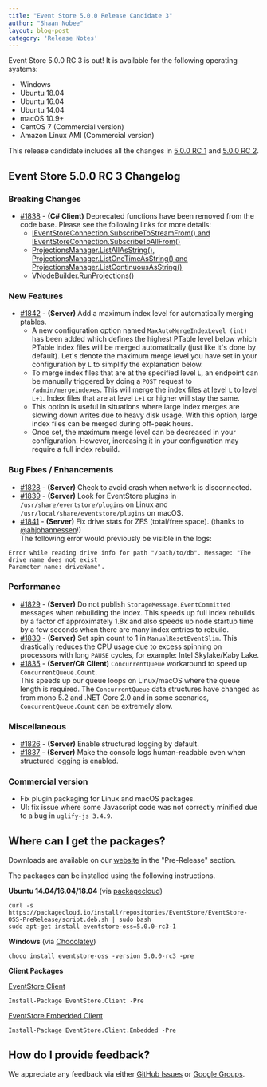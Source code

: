 ```yaml
---
title: "Event Store 5.0.0 Release Candidate 3"
author: "Shaan Nobee"
layout: blog-post
category: 'Release Notes'
---
```


Event Store 5.0.0 RC 3 is out! It is available for the following operating systems:

- Windows
- Ubuntu 18.04
- Ubuntu 16.04
- Ubuntu 14.04
- macOS 10.9+
- CentOS 7 (Commercial version)
- Amazon Linux AMI (Commercial version)

This release candidate includes all the changes in [5.0.0 RC 1](https://eventstore.org/blog/20181226/event-store-5.0.0-release-candidate-1/) and [5.0.0 RC 2](https://eventstore.org/blog/20190110/event-store-5.0.0-release-candidate-2/).

## Event Store 5.0.0 RC 3 Changelog

### Breaking Changes
* [#1838](https://github.com/EventStore/EventStore/pull/1838) - **(C# Client)** Deprecated functions have been removed from the code base. Please see the following links for more details:
  * [IEventStoreConnection.SubscribeToStreamFrom() and  IEventStoreConnection.SubscribeToAllFrom()](https://github.com/EventStore/EventStore/commit/cd83cd131f731a7af6b02f9ba263b6053bf7f348)
  * [ProjectionsManager.ListAllAsString(), ProjectionsManager.ListOneTimeAsString() and ProjectionsManager.ListContinuousAsString()](https://github.com/EventStore/EventStore/commit/6c220edaf00e06a36bfdbfe620537db98e26172d)
  * [VNodeBuilder.RunProjections()](https://github.com/EventStore/EventStore/commit/65453a3b4c93276730d13954535bfabf3564300e)

### New Features
* [#1842](https://github.com/EventStore/EventStore/pull/1842) - **(Server)** Add a maximum index level for automatically merging ptables.  
  * A new configuration option named `MaxAutoMergeIndexLevel (int)` has been added which defines the highest PTable level below which PTable index files will be merged automatically (just like it's done by default). Let's denote the maximum merge level you have set in your configuration by `L` to simplify the explanation below.
  * To merge index files that are at the specified level `L`, an endpoint can be manually triggered by doing a `POST` request to `/admin/mergeindexes`. This will merge the index files at level `L` to level `L+1`. Index files that are at level `L+1` or higher will stay the same.
  * This option is useful in situations where large index merges are slowing down writes due to heavy disk usage. With this option, large index files can be merged during off-peak hours.
  *  Once set, the maximum merge level can be decreased in your configuration. However, increasing it in your configuration may require a full index rebuild.

### Bug Fixes / Enhancements
* [#1828](https://github.com/EventStore/EventStore/pull/1828) - **(Server)** Check to avoid crash when network is disconnected.
* [#1839](https://github.com/EventStore/EventStore/pull/1839) - **(Server)** Look for EventStore plugins in `/usr/share/eventstore/plugins` on Linux and `/usr/local/share/eventstore/plugins` on macOS.
* [#1841](https://github.com/EventStore/EventStore/pull/1841) - **(Server)** Fix drive stats for ZFS (total/free space). (thanks to [@ahjohannessen](https://github.com/ahjohannessen)!)  
The following error would previously be visible in the logs:
```
Error while reading drive info for path "/path/to/db". Message: "The drive name does not exist
Parameter name: driveName".
```

### Performance
* [#1829](https://github.com/EventStore/EventStore/pull/1829) - **(Server)** Do not publish `StorageMessage.EventCommitted` messages when rebuilding the index. This speeds up full index rebuilds by a factor of approximately 1.8x and also speeds up node startup time by a few seconds when there are many index entries to rebuild.
* [#1830](https://github.com/EventStore/EventStore/pull/1830) - **(Server)** Set spin count to 1 in `ManualResetEventSlim`. This drastically reduces the CPU usage due to excess spinning on processors with long `PAUSE` cycles, for example: Intel Skylake/Kaby Lake.
* [#1835](https://github.com/EventStore/EventStore/pull/1835) - **(Server/C# Client)** `ConcurrentQueue` workaround to speed up `ConcurrentQueue.Count`.  
This speeds up our queue loops on Linux/macOS where the queue length is required. The `ConcurrentQueue` data structures have changed as from mono 5.2 and .NET Core 2.0 and in some scenarios, `ConcurrentQueue.Count` can be extremely slow.

### Miscellaneous
* [#1826](https://github.com/EventStore/EventStore/pull/1826) - **(Server)** Enable structured logging by default.
* [#1837](https://github.com/EventStore/EventStore/pull/1837) - **(Server)** Make the console logs human-readable even when structured logging is enabled.

### Commercial version
- Fix plugin packaging for Linux and macOS packages.
- UI: fix issue where some Javascript code was not correctly minified due to a bug in `uglify-js 3.4.9`.

## Where can I get the packages?

Downloads are available on our [website](https://eventstore.org/downloads/) in the "Pre-Release" section.

The packages can be installed using the following instructions.

**Ubuntu 14.04/16.04/18.04** (via [packagecloud](https://packagecloud.io/EventStore/EventStore-OSS-PreRelease))

```
curl -s https://packagecloud.io/install/repositories/EventStore/EventStore-OSS-PreRelease/script.deb.sh | sudo bash
sudo apt-get install eventstore-oss=5.0.0-rc3-1
```

**Windows** (via [Chocolatey](https://chocolatey.org/packages/eventstore-oss/5.0.0-rc3))

```
choco install eventstore-oss -version 5.0.0-rc3 -pre
```

**Client Packages**  

[EventStore Client](https://www.nuget.org/packages/EventStore.Client/5.0.0-rc3)
```
Install-Package EventStore.Client -Pre
```

[EventStore Embedded Client](https://www.nuget.org/packages/EventStore.Client/5.0.0-rc3)

```
Install-Package EventStore.Client.Embedded -Pre
```

## How do I provide feedback?

We appreciate any feedback via either [GitHub Issues](https://github.com/EventStore/EventStore) or [Google Groups](https://groups.google.com/forum/#!forum/event-store).